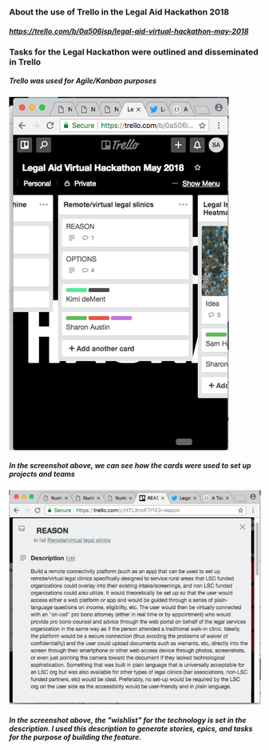 ### About the use of Trello in the Legal Aid Hackathon 2018
##### https://trello.com/b/0a506isp/legal-aid-virtual-hackathon-may-2018

### Tasks for the Legal Hackathon were outlined and disseminated in Trello
##### Trello was used for Agile/Kanban purposes

![Screen Shot 1](Trello1.png)

##### In the screenshot above, we can see how the cards were used to set up projects and teams

![Screen Shot 2](Trello2.png)

##### In the screenshot above, the "wishlist" for the technology is set in the description.   I used this description to generate stories, epics, and tasks for the purpose of building the feature. 
